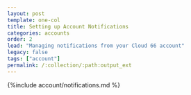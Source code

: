 ```yaml
--- 
layout: post
template: one-col
title: Setting up Account Notifications
categories: accounts
order: 2
lead: "Managing notifications from your Cloud 66 account"
legacy: false
tags: ["account"]
permalink: /:collection/:path:output_ext
---
```




{%include account/notifications.md %}

